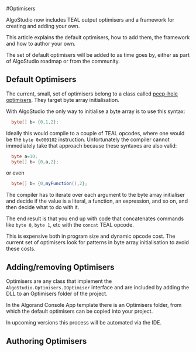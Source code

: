#Optimisers

AlgoStudio now includes TEAL output optimisers and a framework for creating and adding your own.

This article explains the default optimisers, how to add them, the framework and how to author your own.

The set of default optimisers will be added to as time goes by, either as part of AlgoStudio roadmap or
from the community.

## Default Optimisers

The current, small, set of optimisers belong to a class called [peep-hole optimisers](https://en.wikipedia.org/wiki/Peephole_optimization).
They target byte array initialisation.

With AlgoStudio the only way to initialise a byte array is to use this syntax:

```csharp
  byte[] b= {0,1,2};
```

Ideally this would compile to a couple of TEAL opcodes, where one would be the ```byte 0x000102``` instruction. Unfortunately the compiler cannot
immediately take that approach because these syntaxes are also valid:

```csharp
  byte a=10;
  byte[] b= {0,a,2};
```

or even

```csharp
  byte[] b= {0,myFunction(),2};
```

The compiler has to iterate over each argument to the byte array initialiser and decide if the value is a literal, a function, an expression, and so on, and then decide
what to do with it.

The end result is that you end up with code that concatenates commands like ```byte 0```, ```byte 1```, etc with the ```concat``` TEAL opcode.

This is expensive both in program size and dynamic opcode cost. The current set of optimisers look for patterns in byte array initialisation to avoid
these costs.


## Adding/removing Optimisers

Optimisers are any class that implement the ```AlgoStudio.Optimisers.IOptimiser``` interface
and are included by adding the DLL to an Optimisers folder of the project.

In the Algorand Console App template there is an Optimisers folder, from which the default optimisers can be copied into
your project. 

In upcoming versions this process will be automated via the IDE.






## Authoring Optimisers



